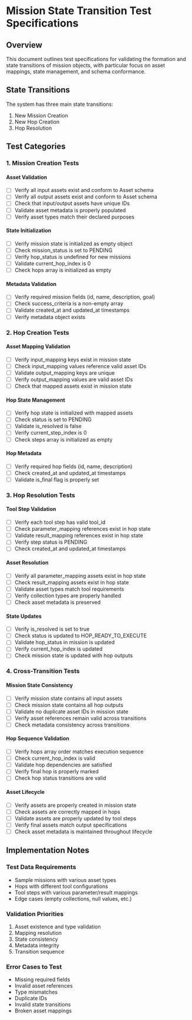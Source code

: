 # Mission State Transition Test Specifications

## Overview
This document outlines test specifications for validating the formation and state transitions of mission objects, with particular focus on asset mappings, state management, and schema conformance.

## State Transitions
The system has three main state transitions:
1. New Mission Creation
2. New Hop Creation
3. Hop Resolution

## Test Categories

### 1. Mission Creation Tests

#### Asset Validation
- [ ] Verify all input assets exist and conform to Asset schema
- [ ] Verify all output assets exist and conform to Asset schema
- [ ] Check that input/output assets have unique IDs
- [ ] Validate asset metadata is properly populated
- [ ] Verify asset types match their declared purposes

#### State Initialization
- [ ] Verify mission state is initialized as empty object
- [ ] Check mission_status is set to PENDING
- [ ] Verify hop_status is undefined for new missions
- [ ] Validate current_hop_index is 0
- [ ] Check hops array is initialized as empty

#### Metadata Validation
- [ ] Verify required mission fields (id, name, description, goal)
- [ ] Check success_criteria is a non-empty array
- [ ] Validate created_at and updated_at timestamps
- [ ] Verify metadata object exists

### 2. Hop Creation Tests

#### Asset Mapping Validation
- [ ] Verify input_mapping keys exist in mission state
- [ ] Check input_mapping values reference valid asset IDs
- [ ] Validate output_mapping keys are unique
- [ ] Verify output_mapping values are valid asset IDs
- [ ] Check that mapped assets exist in mission state

#### Hop State Management
- [ ] Verify hop state is initialized with mapped assets
- [ ] Check status is set to PENDING
- [ ] Validate is_resolved is false
- [ ] Verify current_step_index is 0
- [ ] Check steps array is initialized as empty

#### Hop Metadata
- [ ] Verify required hop fields (id, name, description)
- [ ] Check created_at and updated_at timestamps
- [ ] Validate is_final flag is properly set

### 3. Hop Resolution Tests

#### Tool Step Validation
- [ ] Verify each tool step has valid tool_id
- [ ] Check parameter_mapping references exist in hop state
- [ ] Validate result_mapping references exist in hop state
- [ ] Verify step status is PENDING
- [ ] Check created_at and updated_at timestamps

#### Asset Resolution
- [ ] Verify all parameter_mapping assets exist in hop state
- [ ] Check result_mapping assets exist in hop state
- [ ] Validate asset types match tool requirements
- [ ] Verify collection types are properly handled
- [ ] Check asset metadata is preserved

#### State Updates
- [ ] Verify is_resolved is set to true
- [ ] Check status is updated to HOP_READY_TO_EXECUTE
- [ ] Validate hop_status in mission is updated
- [ ] Verify current_hop_index is updated
- [ ] Check mission state is updated with hop outputs

### 4. Cross-Transition Tests

#### Mission State Consistency
- [ ] Verify mission state contains all input assets
- [ ] Check mission state contains all hop outputs
- [ ] Validate no duplicate asset IDs in mission state
- [ ] Verify asset references remain valid across transitions
- [ ] Check metadata consistency across transitions

#### Hop Sequence Validation
- [ ] Verify hops array order matches execution sequence
- [ ] Check current_hop_index is valid
- [ ] Validate hop dependencies are satisfied
- [ ] Verify final hop is properly marked
- [ ] Check hop status transitions are valid

#### Asset Lifecycle
- [ ] Verify assets are properly created in mission state
- [ ] Check assets are correctly mapped in hops
- [ ] Validate assets are properly updated by tool steps
- [ ] Verify final assets match output specifications
- [ ] Check asset metadata is maintained throughout lifecycle

## Implementation Notes

### Test Data Requirements
- Sample missions with various asset types
- Hops with different tool configurations
- Tool steps with various parameter/result mappings
- Edge cases (empty collections, null values, etc.)

### Validation Priorities
1. Asset existence and type validation
2. Mapping resolution
3. State consistency
4. Metadata integrity
5. Transition sequence

### Error Cases to Test
- Missing required fields
- Invalid asset references
- Type mismatches
- Duplicate IDs
- Invalid state transitions
- Broken asset mappings 